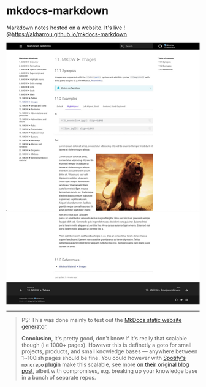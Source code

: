 # mkdocs-markdown

Markdown notes hosted on a website. It's live ! @<https://akharrou.github.io/mkdocs-markdown>

![asset-6](docs/_assets/website%20docs%20preview%20-%20mkdw,imgs,ksa,2020-1106225856.jpg)
![asset-7](docs/_assets/website%20docs%20preview%202%20-%20mkdw,imgs,ksa,2020-1106225947.jpg)

---
> PS: This was done mainly to test out the [MkDocs static website generator](https://www.mkdocs.org/).
>
> **Conclusion**, it's pretty good, don't know if it's really that scalable though (i.e 1000+ pages). However this is definetly a goto for small projects, products, and small knowledge bases –– anywhere between 1~100ish pages should be fine. You could however with [Spotify's `monorepo` plugin](https://github.com/backstage/mkdocs-monorepo-plugin) make this scalable, see more [on their original blog post](https://engineering.atspotify.com/2019/10/01/solving-documentation-for-monoliths-and-monorepos/), albeit with compromises, e.g. breaking up your knowledge base in a bunch of separate repos.
